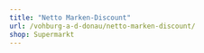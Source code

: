 ```yaml
---
title: "Netto Marken-Discount"
url: /vohburg-a-d-donau/netto-marken-discount/
shop: Supermarkt
---
```

